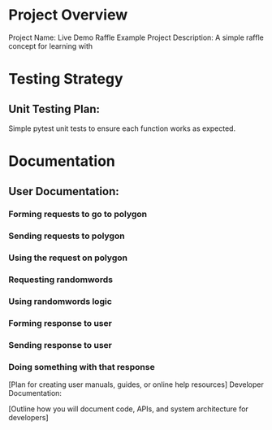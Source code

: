 # Project Overview
Project Name: Live Demo Raffle Example
Project Description: A simple raffle concept for learning with


# Testing Strategy
## Unit Testing Plan:
Simple pytest unit tests to ensure each function works as expected.


# Documentation
## User Documentation:

### Forming requests to go to polygon

### Sending requests to polygon

### Using the request on polygon

### Requesting randomwords

### Using randomwords logic 

### Forming response to user

### Sending response to user

### Doing something with that response

[Plan for creating user manuals, guides, or online help resources]
Developer Documentation:

[Outline how you will document code, APIs, and system architecture for developers]